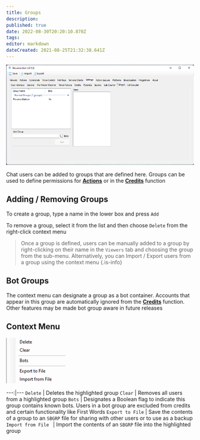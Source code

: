 ```yaml
---
title: Groups
description: 
published: true
date: 2022-08-30T20:20:10.878Z
tags: 
editor: markdown
dateCreated: 2021-08-25T21:32:38.641Z
---
```


![settings-groups-018.png](/settings-groups-018.png)

Chat users can be added to groups that are defined here.
Groups can be used to define permissions for **[Actions](/Actions)** or in the **[Credits](/Settings/Credits)** function

## Adding / Removing Groups

To create a group, type a name in the lower box and press `Add`

To remove a group, select it from the list and then choose `Delete` from the right-click context menu

> Once a group is defined, users can be manually added to a group by right-clicking on their name in the `Viewers` tab and choosing the group from the sub-menu.
Alternatively, you can Import / Export users from a group using the context menu
{.is-info}


## Bot Groups

The context menu can designate a group as a bot container. Accounts that appear in this group are automatically ignored from the **[Credits](/en/Settings/Credits)** function.
Other features may be made bot group aware in future releases

## Context Menu

![settings-groups-context-018.png](/settings-groups-context-018.png)

---:|---
`Delete` | Deletes the highlighted group
`Clear` | Removes all users from a highlighted group
`Bots` | Designates a Boolean flag to indicate this group contains known bots. Users in a bot group are excluded from credits and certain functionality like First Words
`Export to File` | Save the contents of a group to an `SBGRP` file for sharing with other users or to use as a backup
`Import from File ` | Import the contents of an `SBGRP` file into the highlighted group
